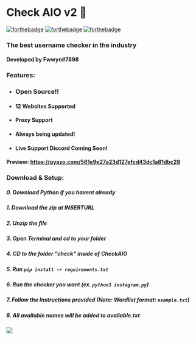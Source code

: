 # Check AIO v2 :rocket:

[![forthebadge](https://forthebadge.com/images/badges/built-with-grammas-recipe.svg)](https://forthebadge.com)
[![forthebadge](https://forthebadge.com/images/badges/made-with-crayons.svg)](https://forthebadge.com)
[![forthebadge](https://forthebadge.com/images/badges/made-with-python.svg)](https://forthebadge.com)


### The best username checker in the industry
#### Developed by Fwwyn#7898


### Features:
- ### Open Source!!

- #### 12 Websites Supported 

- #### Proxy Support

- #### Always being updated!

- #### Live Support Discord Coming Soon!

#### Preview: https://gyazo.com/561e9e27a23d127efcd43dc1a81dbc28

### Download & Setup:

##### 0. Download Python if you havent already
##### 1.  Download the zip at INSERTURL
##### 2.  Unzip the file
##### 3. Open Terminal and cd to your folder
##### 4. CD to the folder "check" inside of CheckAIO
##### 5. Run ```pip install -r requirements.txt```
##### 6. Run the checker you want (ex. ```python3 instagram.py```)
##### 7. Follow the Instructions provided (Note: Wordlist format: ```example.txt```)
##### 8. All available names will be added to available.txt

![](https://gyazo.com/561e9e27a23d127efcd43dc1a81dbc28)

